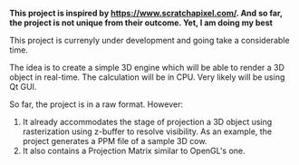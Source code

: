 **This project is inspired by https://www.scratchapixel.com/. And so far, the project is not unique from their outcome. Yet, I am doing my best**

This project is currenyly under development and going take a considerable time.

The idea is to create a simple 3D engine which will be able to render a 3D object in real-time.
The calculation will be in CPU. Very likely will be using Qt GUI.

So far, the project is in a raw format. 
However:
1. It already accommodates the stage of projection a 3D object using rasterization using z-buffer to resolve visibility. As an example, the project generates a PPM file of a sample 3D cow.
2. It also contains a Projection Matrix similar to OpenGL's one.
